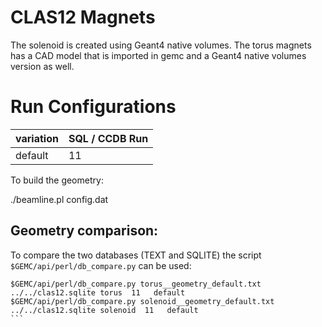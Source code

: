 # CLAS12 Magnets


The solenoid is created using Geant4 native volumes. 
The torus magnets has a CAD model that is imported in gemc and a Geant4 native volumes version as well.


# Run Configurations

| variation        | SQL / CCDB Run | 
|------------------|----------------|
| default          | 11             | 


To build the geometry:

./beamline.pl config.dat




## Geometry comparison:

To compare the two databases (TEXT and SQLITE) the script ` $GEMC/api/perl/db_compare.py` can be used:

````
$GEMC/api/perl/db_compare.py torus__geometry_default.txt        ../../clas12.sqlite torus  11   default
$GEMC/api/perl/db_compare.py solenoid__geometry_default.txt     ../../clas12.sqlite solenoid  11   default
```